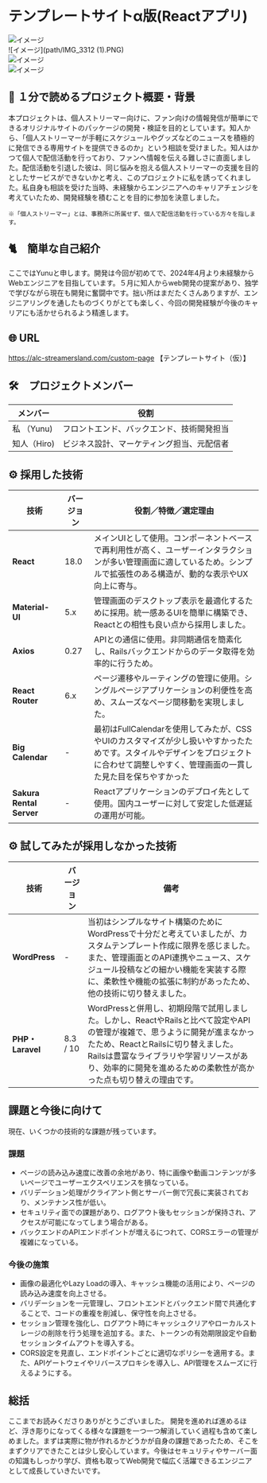 # テンプレートサイトα版(Reactアプリ)  
![イメージ](path/image)  
![イメージ](path/IMG_3312 (1).PNG)  
![イメージ](path/IMG_3313(1).PNG)  
![イメージ](path/IMG_3314(1).PNG)  

## 📌 １分で読めるプロジェクト概要・背景  
本プロジェクトは、個人ストリーマー向けに、ファン向けの情報発信が簡単にできるオリジナルサイトのパッケージの開発・検証を目的としています。知人から、「個人ストリーマーが手軽にスケジュールやグッズなどのニュースを積極的に発信できる専用サイトを提供できるのか」という相談を受けました。知人はかつて個人で配信活動を行っており、ファンへ情報を伝える難しさに直面しました。配信活動を引退した彼は、同じ悩みを抱える個人ストリーマーの支援を目的としたサービスができないかと考え、このプロジェクトに私を誘ってくれました。私自身も相談を受けた当時、未経験からエンジニアへのキャリアチェンジを考えていたため、開発経験を積むことを目的に参加を決意しました。

`※「個人ストリーマー」とは、事務所に所属せず、個人で配信活動を行っている方々を指します。`  

## 🐈　簡単な自己紹介  

ここではYunuと申します。開発は今回が初めてで、2024年4月より未経験からWebエンジニアを目指しています。５月に知人からweb開発の提案があり、独学で学びながら現在も開発に奮闘中です。拙い所はまだたくさんありますが、エンジニアリングを通したものづくりがとても楽しく、今回の開発経験が今後のキャリアにも活かせられるよう精進します。  

## 🌐 URL  

https://alc-streamersland.com/custom-page  【テンプレートサイト（仮）】   

## 🛠️　プロジェクトメンバー  

| メンバー | 役割 |
| -------- | ---- |
| 私 （Yunu)      | フロントエンド、バックエンド、技術開発担当 |
| 知人（Hiro)     | ビジネス設計、マーケティング担当、元配信者 |

## ⚙️ 採用した技術

| 技術                  | バージョン | 役割／特徴／選定理由 |
| --------------------- | ---------- | -------------------- |
| **React**             | 18.0       | メインUIとして使用。コンポーネントベースで再利用性が高く、ユーザーインタラクションが多い管理画面に適しているため。シンプルで拡張性のある構造が、動的な表示やUX向上に寄与。|
| **Material-UI**       | 5.x        | 管理画面のデスクトップ表示を最適化するために採用。統一感あるUIを簡単に構築でき、Reactとの相性も良い点から採用しました。|
| **Axios**             | 0.27       | APIとの通信に使用。非同期通信を簡素化し、Railsバックエンドからのデータ取得を効率的に行うため。|
| **React Router**      | 6.x        | ページ遷移やルーティングの管理に使用。シングルページアプリケーションの利便性を高め、スムーズなページ間移動を実現しました。|
| **Big Calendar**      | -        | 最初はFullCalendarを使用してみたが、CSSやUIのカスタマイズが少し扱いやすかったためです。スタイルやデザインをプロジェクトに合わせて調整しやすく、管理画面の一貫した見た目を保ちやすかった|
| **Sakura Rental Server** | -       | Reactアプリケーションのデプロイ先として使用。国内ユーザーに対して安定した低遅延の運用が可能。|

## ⚙️ 試してみたが採用しなかった技術

| 技術                  | バージョン | 備考 |
| --------------------- | ---------- | ---- |
| **WordPress**         | -          | 当初はシンプルなサイト構築のためにWordPressで十分だと考えていましたが、カスタムテンプレート作成に限界を感じました。また、管理画面とのAPI連携やニュース、スケジュール投稿などの細かい機能を実装する際に、柔軟性や機能の拡張に制約があったため、他の技術に切り替えました。|
| **PHP・Laravel**      | 8.3 / 10   | WordPressと併用し、初期段階で試用しました。しかし、ReactやRailsと比べて設定やAPIの管理が複雑で、思うように開発が進まなかったため、ReactとRailsに切り替えました。Railsは豊富なライブラリや学習リソースがあり、効率的に開発を進めるための柔軟性が高かった点も切り替えの理由です。|


## 課題と今後に向けて  
現在、いくつかの技術的な課題が残っています。   

### 課題  
 
* ページの読み込み速度に改善の余地があり、特に画像や動画コンテンツが多いページでユーザーエクスペリエンスを損なっている。
* バリデーション処理がクライアント側とサーバー側で冗長に実装されており、メンテナンス性が低い。
* セキュリティ面での課題があり、ログアウト後もセッションが保持され、アクセスが可能になってしまう場合がある。
* バックエンドのAPIエンドポイントが増えるにつれて、CORSエラーの管理が複雑になっている。

### 今後の施策  
* 画像の最適化やLazy Loadの導入、キャッシュ機能の活用により、ページの読み込み速度を向上させる。
* バリデーションを一元管理し、フロントエンドとバックエンド間で共通化することで、コードの重複を削減し、保守性を向上させる。
* セッション管理を強化し、ログアウト時にキャッシュクリアやローカルストレージの削除を行う処理を追加する。また、トークンの有効期限設定や自動セッションタイムアウトを導入する。
* CORS設定を見直し、エンドポイントごとに適切なポリシーを適用する。また、APIゲートウェイやリバースプロキシを導入し、API管理をスムーズに行えるようにする。

## 総括  
ここまでお読みくださりありがとうございました。 
開発を進めれば進めるほど、浮き彫りになってくる様々な課題を一つ一つ解消していく過程も含めて楽しめました。まずは実際に物が作れるかどうかが自身の課題であったため、そこをまずクリアできたことは少し安心しています。今後はセキュリティやサーバー面の知識もしっかり学び、資格も取ってWeb開発で幅広く活躍できるエンジニアとして成長していきたいです。  
